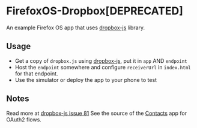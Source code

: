 # FirefoxOS-Dropbox[DEPRECATED]

An example Firefox OS app that uses [dropbox-js](https://github.com/dropbox/dropbox-js) library.

## Usage

* Get a copy of `dropbox.js` using [dropbox-js](https://github.com/dropbox/dropbox-js), put it in `app` AND `endpoint`
* Host the `endpoint` somewhere and configure `receiverUrl` in `index.html` for that endpoint.
* Use the simulator or deploy the app to your phone to test

## Notes

Read more at [dropbox-js issue 81](https://github.com/dropbox/dropbox-js/issues/81)
See the source of the [Contacts](https://github.com/mozilla-b2g/gaia/blob/master/apps/communications/contacts/oauth2/js/parameters.js) app for
OAuth2 flows.

